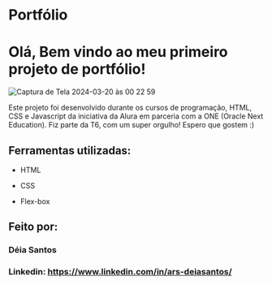 # Portfólio 

# Olá, Bem vindo ao meu primeiro projeto de portfólio!

![Captura de Tela 2024-03-20 às 00 22 59](https://github.com/deialobianco/primeiroprojeto-aluraone/assets/140023966/30fe2783-1754-40de-b971-0e7caf33fcb5)

Este projeto foi desenvolvido durante os cursos de programação, HTML, CSS e Javascript da iniciativa da Alura em parceria com a ONE (Oracle Next Education). Fiz parte da T6, com um super orgulho! Espero que gostem :) 

## Ferramentas utilizadas:

* HTML

* CSS

* Flex-box

## Feito por:

### Déia Santos

### Linkedin: https://www.linkedin.com/in/ars-deiasantos/
